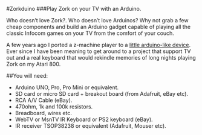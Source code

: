 #Zorkduino
###Play Zork on your TV with an Arduino.

Who doesn’t love Zork?. Who doesn’t love Arduinos? Why not grab a few cheap components and build an Arduino gadget capable of playing all the classic Infocom games on your TV from the comfort of your couch.

A few years ago I ported a z-machine player to a [little arduino-like device](http://rossumblog.com/2011/04/19/zork-for-the-microtouch/). Ever since I have been meaning to get around to a project that support TV out and a real keyboard that would rekindle memories of long nights playing Zork on my Atari 800.

##You will need:
* Arduino UNO, Pro, Pro Mini or equivalent.
* SD card or micro SD card  + breakout board (from Adafruit, eBay etc).
* RCA A/V Cable (eBay).
* 470ohm, 1k and 100k resistors.
* Breadboard, wires etc.
* WebTV or MsnTV IR Keyboard or PS2 keyboard (eBay).
* IR receiver TSOP38238 or equivalent (Adafruit, Mouser etc).



